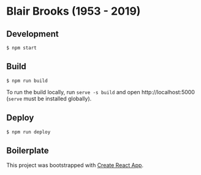 # Blair Brooks (1953 - 2019)

## Development

`$ npm start`

## Build

`$ npm run build`

To run the build locally, run `serve -s build` and open http://localhost:5000 (`serve` must be installed globally).

## Deploy

`$ npm run deploy`

## Boilerplate

This project was bootstrapped with [Create React App](https://github.com/facebook/create-react-app).
